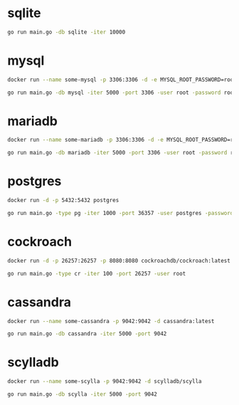 # sqlite

``` bash
go run main.go -db sqlite -iter 10000
``` 

# mysql

``` bash
docker run --name some-mysql -p 3306:3306 -d -e MYSQL_ROOT_PASSWORD=root -e MYSQL_DATABASE=dbbench mysql

go run main.go -db mysql -iter 5000 -port 3306 -user root -password root
``` 

# mariadb

``` bash
docker run --name some-mariadb -p 3306:3306 -d -e MYSQL_ROOT_PASSWORD=root -e MYSQL_DATABASE=dbbench mariadb 

go run main.go -db mariadb -iter 5000 -port 3306 -user root -password root
``` 

# postgres

``` bash
docker run -d -p 5432:5432 postgres

go run main.go -type pg -iter 1000 -port 36357 -user postgres -password example
``` 

# cockroach

``` bash
docker run -d -p 26257:26257 -p 8080:8080 cockroachdb/cockroach:latest start --iternsecure

go run main.go -type cr -iter 100 -port 26257 -user root
```

# cassandra

``` bash
docker run --name some-cassandra -p 9042:9042 -d cassandra:latest

go run main.go -db cassandra -iter 5000 -port 9042
```

# scylladb

``` bash
docker run --name some-scylla -p 9042:9042 -d scylladb/scylla

go run main.go -db scylla -iter 5000 -port 9042
``` 